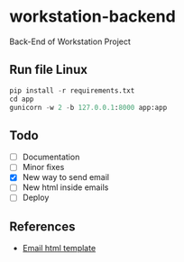 # workstation-backend

Back-End of Workstation Project

## Run file Linux

```python
pip install -r requirements.txt
cd app
gunicorn -w 2 -b 127.0.0.1:8000 app:app
```

## Todo

- [ ] Documentation
- [ ] Minor fixes
- [X] New way to send email
- [ ] New html inside emails
- [ ] Deploy

## References

* [Email html template](https://beefree.io/templates/)
